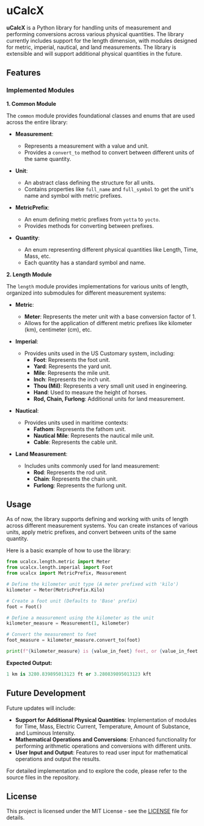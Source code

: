 # uCalcX

**uCalcX** is a Python library for handling units of measurement and performing conversions across various physical quantities. The library currently includes support for the length dimension, with modules designed for metric, imperial, nautical, and land measurements. The library is extensible and will support additional physical quantities in the future.

## Features

### Implemented Modules

**1. Common Module**

The `common` module provides foundational classes and enums that are used across the entire library:

- **Measurement**: 
  - Represents a measurement with a value and unit.
  - Provides a `convert_to` method to convert between different units of the same quantity.

- **Unit**: 
  - An abstract class defining the structure for all units.
  - Contains properties like `full_name` and `full_symbol` to get the unit's name and symbol with metric prefixes.

- **MetricPrefix**:
  - An enum defining metric prefixes from `yotta` to `yocto`.
  - Provides methods for converting between prefixes.

- **Quantity**:
  - An enum representing different physical quantities like Length, Time, Mass, etc.
  - Each quantity has a standard symbol and name.

**2. Length Module**

The `length` module provides implementations for various units of length, organized into submodules for different measurement systems:

- **Metric**: 
  - **Meter**: Represents the meter unit with a base conversion factor of 1.
  - Allows for the application of different metric prefixes like kilometer (km), centimeter (cm), etc.

- **Imperial**: 
  - Provides units used in the US Customary system, including:
    - **Foot**: Represents the foot unit.
    - **Yard**: Represents the yard unit.
    - **Mile**: Represents the mile unit.
    - **Inch**: Represents the inch unit.
    - **Thou (Mil)**: Represents a very small unit used in engineering.
    - **Hand**: Used to measure the height of horses.
    - **Rod, Chain, Furlong**: Additional units for land measurement.

- **Nautical**: 
  - Provides units used in maritime contexts:
    - **Fathom**: Represents the fathom unit.
    - **Nautical Mile**: Represents the nautical mile unit.
    - **Cable**: Represents the cable unit.

- **Land Measurement**: 
  - Includes units commonly used for land measurement:
    - **Rod**: Represents the rod unit.
    - **Chain**: Represents the chain unit.
    - **Furlong**: Represents the furlong unit.

## Usage

As of now, the library supports defining and working with units of length across different measurement systems. You can create instances of various units, apply metric prefixes, and convert between units of the same quantity.

Here is a basic example of how to use the library:

```python
from ucalcx.length.metric import Meter
from ucalcx.length.imperial import Foot
from ucalcx import MetricPrefix, Measurement

# Define the kilometer unit type (A meter prefixed with 'kilo')
kilometer = Meter(MetricPrefix.Kilo)

# Create a foot unit (Defaults to 'Base' prefix)
foot = Foot()

# Define a measurement using the kilometer as the unit
kilometer_measure = Measurement(1, kilometer)

# Convert the measurement to feet
foot_measure = kilometer_measure.convert_to(foot)

print(f"{kilometer_measure} is {value_in_feet} feet, or {value_in_feet.convert_to(Foot(MetricPrefix.Kilo))} kft")
```
**Expected Output:**
```python
1 km is 3280.839895013123 ft or 3.280839895013123 kft
```
## Future Development

Future updates will include:

- **Support for Additional Physical Quantities**: Implementation of modules for Time, Mass, Electric Current, Temperature, Amount of Substance, and Luminous Intensity.
- **Mathematical Operations and Conversions**: Enhanced functionality for performing arithmetic operations and conversions with different units.
- **User Input and Output**: Features to read user input for mathematical operations and output the results.

For detailed implementation and to explore the code, please refer to the source files in the repository.

## License

This project is licensed under the MIT License - see the [LICENSE](LICENSE) file for details.